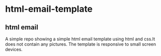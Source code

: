 # html-email-template
## html email
A simple repo showing a simple html email template using html and css.It does not contain any pictures.
The template is responsive to small screen devices.
